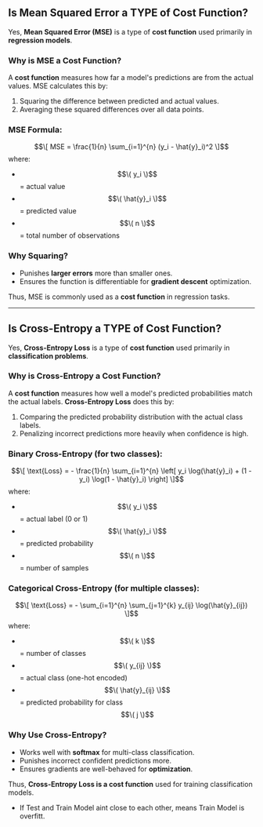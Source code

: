 ## Is Mean Squared Error a TYPE of Cost Function?

Yes, **Mean Squared Error (MSE)** is a type of **cost function** used primarily in **regression models**.  

### **Why is MSE a Cost Function?**  
A **cost function** measures how far a model's predictions are from the actual values. MSE calculates this by:  
1. Squaring the difference between predicted and actual values.  
2. Averaging these squared differences over all data points.  

### **MSE Formula:**  
$$\[
MSE = \frac{1}{n} \sum_{i=1}^{n} (y_i - \hat{y}_i)^2
\]$$
where:  
- $$\( y_i \)$$ = actual value  
- $$\( \hat{y}_i \)$$ = predicted value  
- $$\( n \)$$ = total number of observations  

### **Why Squaring?**  
- Punishes **larger errors** more than smaller ones.  
- Ensures the function is differentiable for **gradient descent** optimization.  

Thus, MSE is commonly used as a **cost function** in regression tasks.

---
## Is Cross-Entropy a TYPE of Cost Function?

Yes, **Cross-Entropy Loss** is a type of **cost function** used primarily in **classification problems**.  

### **Why is Cross-Entropy a Cost Function?**  
A **cost function** measures how well a model's predicted probabilities match the actual labels. **Cross-Entropy Loss** does this by:  
1. Comparing the predicted probability distribution with the actual class labels.  
2. Penalizing incorrect predictions more heavily when confidence is high.  

### **Binary Cross-Entropy (for two classes):**  
$$\[
\text{Loss} = - \frac{1}{n} \sum_{i=1}^{n} \left[ y_i \log(\hat{y}_i) + (1 - y_i) \log(1 - \hat{y}_i) \right]
\]$$
where:  
- $$\( y_i \)$$ = actual label (0 or 1)  
- $$\( \hat{y}_i \)$$= predicted probability  
- $$\( n \)$$ = number of samples  

### **Categorical Cross-Entropy (for multiple classes):**  
$$\[
\text{Loss} = - \sum_{i=1}^{n} \sum_{j=1}^{k} y_{ij} \log(\hat{y}_{ij})
\]$$
where:  
- $$\( k \)$$ = number of classes  
- $$\( y_{ij} \)$$ = actual class (one-hot encoded)  
- $$\( \hat{y}_{ij} \)$$ = predicted probability for class $$\( j \)$$

### **Why Use Cross-Entropy?**  
- Works well with **softmax** for multi-class classification.  
- Punishes incorrect confident predictions more.  
- Ensures gradients are well-behaved for **optimization**.  

Thus, **Cross-Entropy Loss is a cost function** used for training classification models.
- If Test and Train Model aint close to each other, means Train Model is overfitt.
